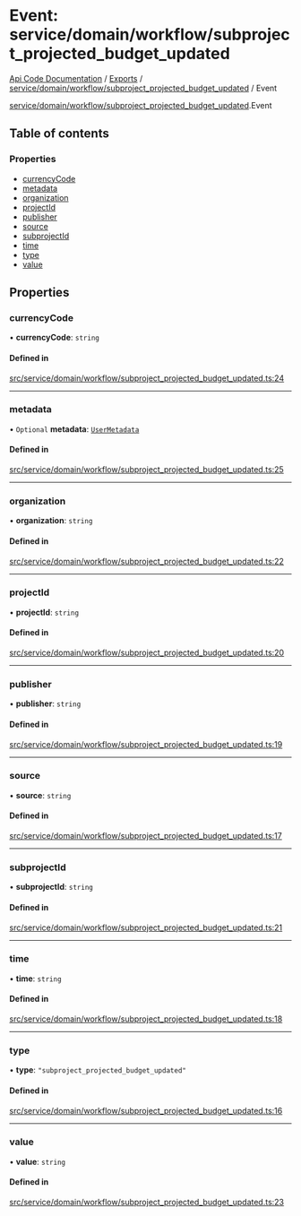 # Event: service/domain/workflow/subproject_projected_budget_updated
[Api Code Documentation](../README.md) / [Exports](../modules.md) / [service/domain/workflow/subproject\_projected\_budget\_updated](../modules/service_domain_workflow_subproject_projected_budget_updated.md) / Event

[service/domain/workflow/subproject\_projected\_budget\_updated](../modules/service_domain_workflow_subproject_projected_budget_updated.md).Event

## Table of contents

### Properties

- [currencyCode](service_domain_workflow_subproject_projected_budget_updated.Event.md#currencycode)
- [metadata](service_domain_workflow_subproject_projected_budget_updated.Event.md#metadata)
- [organization](service_domain_workflow_subproject_projected_budget_updated.Event.md#organization)
- [projectId](service_domain_workflow_subproject_projected_budget_updated.Event.md#projectid)
- [publisher](service_domain_workflow_subproject_projected_budget_updated.Event.md#publisher)
- [source](service_domain_workflow_subproject_projected_budget_updated.Event.md#source)
- [subprojectId](service_domain_workflow_subproject_projected_budget_updated.Event.md#subprojectid)
- [time](service_domain_workflow_subproject_projected_budget_updated.Event.md#time)
- [type](service_domain_workflow_subproject_projected_budget_updated.Event.md#type)
- [value](service_domain_workflow_subproject_projected_budget_updated.Event.md#value)

## Properties

### currencyCode

• **currencyCode**: `string`

#### Defined in

[src/service/domain/workflow/subproject_projected_budget_updated.ts:24](https://github.com/openkfw/TruBudget/blob/c993c60c/api/src/service/domain/workflow/subproject_projected_budget_updated.ts#L24)

___

### metadata

• `Optional` **metadata**: [`UserMetadata`](../modules/service_domain_metadata.md#usermetadata)

#### Defined in

[src/service/domain/workflow/subproject_projected_budget_updated.ts:25](https://github.com/openkfw/TruBudget/blob/c993c60c/api/src/service/domain/workflow/subproject_projected_budget_updated.ts#L25)

___

### organization

• **organization**: `string`

#### Defined in

[src/service/domain/workflow/subproject_projected_budget_updated.ts:22](https://github.com/openkfw/TruBudget/blob/c993c60c/api/src/service/domain/workflow/subproject_projected_budget_updated.ts#L22)

___

### projectId

• **projectId**: `string`

#### Defined in

[src/service/domain/workflow/subproject_projected_budget_updated.ts:20](https://github.com/openkfw/TruBudget/blob/c993c60c/api/src/service/domain/workflow/subproject_projected_budget_updated.ts#L20)

___

### publisher

• **publisher**: `string`

#### Defined in

[src/service/domain/workflow/subproject_projected_budget_updated.ts:19](https://github.com/openkfw/TruBudget/blob/c993c60c/api/src/service/domain/workflow/subproject_projected_budget_updated.ts#L19)

___

### source

• **source**: `string`

#### Defined in

[src/service/domain/workflow/subproject_projected_budget_updated.ts:17](https://github.com/openkfw/TruBudget/blob/c993c60c/api/src/service/domain/workflow/subproject_projected_budget_updated.ts#L17)

___

### subprojectId

• **subprojectId**: `string`

#### Defined in

[src/service/domain/workflow/subproject_projected_budget_updated.ts:21](https://github.com/openkfw/TruBudget/blob/c993c60c/api/src/service/domain/workflow/subproject_projected_budget_updated.ts#L21)

___

### time

• **time**: `string`

#### Defined in

[src/service/domain/workflow/subproject_projected_budget_updated.ts:18](https://github.com/openkfw/TruBudget/blob/c993c60c/api/src/service/domain/workflow/subproject_projected_budget_updated.ts#L18)

___

### type

• **type**: ``"subproject_projected_budget_updated"``

#### Defined in

[src/service/domain/workflow/subproject_projected_budget_updated.ts:16](https://github.com/openkfw/TruBudget/blob/c993c60c/api/src/service/domain/workflow/subproject_projected_budget_updated.ts#L16)

___

### value

• **value**: `string`

#### Defined in

[src/service/domain/workflow/subproject_projected_budget_updated.ts:23](https://github.com/openkfw/TruBudget/blob/c993c60c/api/src/service/domain/workflow/subproject_projected_budget_updated.ts#L23)
